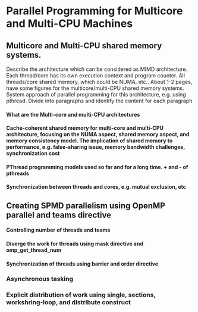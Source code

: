# Parallel Programming for Multicore and Multi-CPU Machines

## Multicore and Multi-CPU shared memory systems. 
Describe the architecture which can be considered as MIMD architecture. Each thread/core has its own execution context and program counter. All threads/core shared memory, which could be NUMA, etc.. 
About 1-2 pages, have some figures for the multicore/multi-CPU shared memory systems. System approach of parallel programming for this architecture, e.g. using pthread. 
Divide into paragraphs and identify the content for each paragraph
#### What are the Multi-core and multi-CPU architectures
#### Cache-coherent shared memory for multi-core and multi-CPU architecture, focusing on the NUMA aspect, shared memory aspect, and memory consistency model. The implication of shared memory to performance, e.g. false-sharing issue, memory bandwidth challenges, synchronization cost 
#### PThread programming models used so far and for a long time. + and - of pthreads
#### Synchronization between threads and cores, e.g. mutual exclusion, etc

## Creating SPMD parallelism using OpenMP parallel and teams directive
#### Controlling number of threads and teams
#### Diverge the work for threads using mask directive and omp_get_thread_num
#### Synchronization of threads using barrier and order directive

### Asynchronous tasking 

### Explicit distribution of work using single, sections, workshring-loop, and distribute construct
